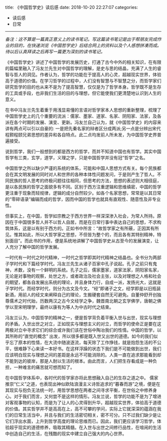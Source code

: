 title: 《中国哲学史》读后感
date: 2018-10-20 22:27:07
categories:
- 读后感
- 日常

---

*备注：这不算是一篇真正意义上的读书笔记。写这篇读书笔记是出于帮朋友完成作业的目的，在快速浏览《中国哲学史》后结合网上的资料以及个人感想拼凑而成。待以后认真拜读之后再写一篇更为深刻的读书笔记。*

《中国哲学史》讲述了中国哲学的发展历史，打通了古今中外的相关知识，在有限的篇幅里融入了冯友兰先生对中国哲学的理解，是史与思的结晶，充满了人生的睿智与哲人的洞见。作者认为，哲学的功能在于提高人的心灵，超越现实世界，体验高于道德的价值。在学习哲学的过程中，人们没有智慧与不智慧之分，而哲学家们研究哲学的目的也从来不是为了提高智慧，仅仅是为了哲学本身。哲学既不是生存的工具或手段，也非我们生活的目的与理想，但它能使我们更清楚地认识到人生的意义。

在书中冯友兰先生着重于用浅显易懂的言语对哲学家本人思想的重新整理，梳理了中国哲学史上的几个重要的流派：儒家、墨家、道家、名家、阴阳家、法家，及各派在各个时期的发展、演变、更新。冯友兰自己认为，就《中国哲学史》的内容来讲有两点可以引以自豪的: 一是把先秦名家的辩者区分成两派;另一点是分辨出宋代程颢程颐兄弟思想的差异和各自特点。此二点均发前人所未发，为中国哲学史界普遍接受。

说到哲学，我们一般想到的都是西方的哲学，而并不知道中国也有哲学。其实中国哲学有三类，玄学，道学，义理之学，只是中国哲学并没有冠“哲学”之名。

中国哲学之所以缺少严谨的系统的体系，可能和中国人思想方式有关。每个民族都会在其文明发展的同时对人和世界的各种本体性问题发问，于是则产生了哲人。不同民族的哲人思考的终极问题往往相同，但思考的方法，思想的表述则大相径庭，是以各民族的哲学之面貌多有不同。区别于西方注重逻辑和思维缜密，中国的哲学更注重于现象而轻规律，逻辑的成分自然较少。如各个名家思想，常常是以其日常的“零碎语录”编辑而成的哲学，因而中国的哲学也就具有直观性、随意性及非专业性。

但事实上，在中国，哲学如宗教之于西方世界一样深深渗入社会，为常人所持。原因在于中国很多哲人并不以哲人自居，而是在日常行事中表达自己的思想，不求构筑体系，这是以有别于西方的。正如书中所言：“故哲学家之有所蔽，正因其有所见。惟其如此，所以大哲学家之思想，不但皆为整个的，而且各有其特别精神，特别面目”。而此书的作用，便是系统地讲解了中国哲学史从古至今的发展演变，让人充分了解中国的哲学发展。

一时代有一时代之时代精神，一时代之哲学即其时代精神之结晶也。全书分为两部子学时代和下篇经学时代。冯友兰先生从诸子百家中孔子说起。孔子之前只有鬼神，术数，没有一个鲜明的系统。孔子之后，儒家墨家，道家法家，阴阳家名家，无论是对事物的观察，处世之方，或者政治及社会主张，以及对理想之人格和社会的期望，都各自发展出系统的理论，并且身体力行，自成一派，发扬光大，这就是子学时代。而经学时代，则分为古文及今文。“经”即诸子之文，经学即是以旧瓶装新酒，用前人的经文来阐释自己的理论，生搬硬套自然无可避免。自董仲舒开创独尊儒术之时代始，历数两汉之古今文经学之争，魏晋南北朝之玄学佛学，唐朝之佛学以至宋明理学，最终以康有为等人为中古时代之结束。

冯友兰认为，中国哲学的精神之一，便是哲学背负着平衡入世与出世，现实与理想的矛盾。入世出世之对立，正如现实与理想主义的对立，而哲学的使命正是要在这两极对立中寻求它们的综合或许我们该在世俗中陶冶我们的性情。中国的哲学，以其所称的“直觉的概念” 出发，所以很多都是既入世又出世的道德。如今的我们似乎忘了原本的性情，在大流中随波逐流，每天除了工作挣钱，就是抱怨生活的不公平，很难静下心来读一本好书。在这样浮躁的状态下我们是不可能做到出世，我们应该明白现实与理想之间的差距是永远不可能消除的。人类一直在追求那能看到却不能到达的彼岸，那是人耐以生活的根本。由此而言，人们把生存看成是一种负担，一种难言的痛苦就可想而知了。

在中国哲学体系中，各时代的哲学家亦将此思想融入自己的生存之道之中。 儒家推崇“仁义”之道，也表现出神似欧陆浪漫主义诗哲追求的“暮春而游”之境，便是在其现实与抱负无法统一时，用哲学思想在两者之间寻求平衡，在世俗之中修养身心。对于我们而言，又何尝不是这样的情形。冯友兰说，哲学的功能不是为了增进对客观事物的认知，而是为了让人的心灵得到升华，超越现实世界，体验高于道德的价值。其实哲学并不是高高在上，高不可攀的学问，实际上它就深深的蕴涵在我们的日常生活当中，并且与我们的生活密切相关，密不可分。只不过我们缺少是让它们浮出水面，上升到哲学高度的理论思维而已。因此，我们更应该学习哲学，体验超乎现实的道德修养，吸取其精髓。在入世与出世之间修行品性，在喧闹的生活中创造自己的生活，在残酷的现实中建立自己强大的内心世界。



